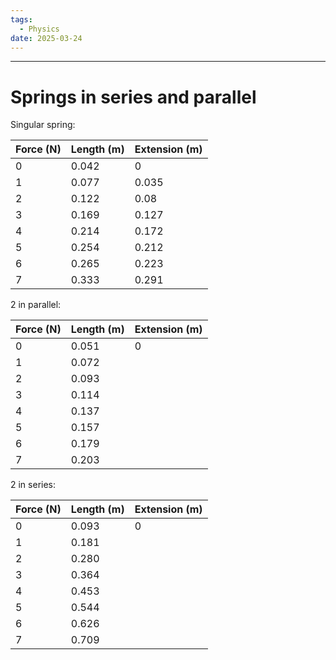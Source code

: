 ```yaml
---
tags:
  - Physics
date: 2025-03-24
---
```

---  
# Springs in series and parallel  
  
Singular spring:  
  
| Force (N) | Length (m) | Extension (m) |  
| --------- | ---------- | ------------- |  
| 0         | 0.042      | 0             |  
| 1         | 0.077      | 0.035         |  
| 2         | 0.122      | 0.08          |  
| 3         | 0.169      | 0.127         |  
| 4         | 0.214      | 0.172         |  
| 5         | 0.254      | 0.212         |  
| 6         | 0.265      | 0.223         |  
| 7         | 0.333      | 0.291         |  
  
2 in parallel:  
  
| Force (N) | Length (m) | Extension (m) |  
| --------- | ---------- | ------------- |  
| 0         | 0.051      | 0             |  
| 1         | 0.072      |               |  
| 2         | 0.093      |               |  
| 3         | 0.114      |               |  
| 4         | 0.137      |               |  
| 5         | 0.157      |               |  
| 6         | 0.179      |               |  
| 7         | 0.203      |               |  
  
2 in series:  
  
| Force (N) | Length (m) | Extension (m) |  
| --------- | ---------- | ------------- |  
| 0         | 0.093      | 0             |  
| 1         | 0.181      |               |  
| 2         | 0.280      |               |  
| 3         | 0.364      |               |  
| 4         | 0.453      |               |  
| 5         | 0.544      |               |  
| 6         | 0.626      |               |  
| 7         | 0.709      |               |  
  
  
